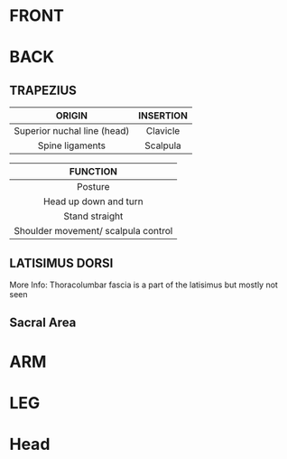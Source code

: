 # FRONT

# BACK

## TRAPEZIUS
|ORIGIN|INSERTION
|:-:|:-:
|Superior nuchal line (head)|Clavicle
|Spine ligaments|Scalpula|Scalpula

|FUNCTION
|:-:
|Posture
|Head up down and turn
|Stand straight
|Shoulder movement/ scalpula control

## LATISIMUS DORSI

More Info:
Thoracolumbar fascia is a part of the latisimus but mostly not seen

## Sacral Area

# ARM

# LEG

# Head
